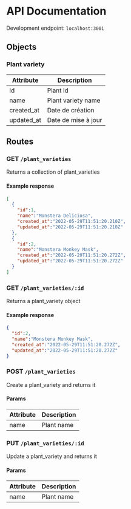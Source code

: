 # API Documentation
Development endpoint: `localhost:3001`

## Objects

### Plant variety

| Attribute | Description                  |  
|-----------|------------------------------|  
|id         | Plant id                     |  
|name       | Plant variety name           |  
|created_at | Date de création             |
|updated_at | Date de mise à jour          |

## Routes

### GET `/plant_varieties`

Returns a collection of plant_varieties

#### Example response
```json
[
  {
    "id":1,
    "name":"Monstera Deliciosa",
    "created_at":"2022-05-29T11:51:20.210Z",
    "updated_at":"2022-05-29T11:51:20.210Z"
  },
  {
    "id":2,
    "name":"Monstera Monkey Mask",
    "created_at":"2022-05-29T11:51:20.272Z",
    "updated_at":"2022-05-29T11:51:20.272Z"
  }
]
```

### GET `/plant_varieties/:id`

Returns a plant_variety object

#### Example response
```json
{
  "id":2,
  "name":"Monstera Monkey Mask",
  "created_at":"2022-05-29T11:51:20.272Z",
  "updated_at":"2022-05-29T11:51:20.272Z"
}
```

### POST `/plant_varieties`

Create a plant_variety and returns it

#### Params
| Attribute | Description          |  
|-----------|----------------------|  
|name       | Plant name           |  

### PUT `/plant_varieties/:id`

Update a plant_variety and returns it

#### Params
| Attribute | Description          |  
|-----------|----------------------|  
|name       | Plant name           |  